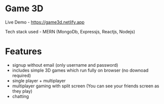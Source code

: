 # Game 3D

Live Demo - https://game3d.netlify.app

Tech stack used - MERN (MongoDb, Expressjs, Reactjs, Nodejs)

# Features

- signup without email (only username and password)
- includes simple 3D games which run fully on browser (no downoad required)
- single player + multiplayer
- multiplayer gaming with split screen (You can see your friends screen as they play)
- chatting
